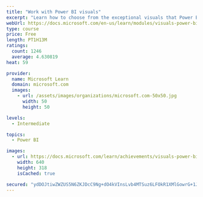 ```yaml
---
title: "Work with Power BI visuals"
excerpt: "Learn how to choose from the exceptional visuals that Power BI makes available to you. Formatting visuals will direct the user’s attention to exactly where you want it, while helping to make the visual easier to read and interpret. You will also learn about how to use key performance indicators (KPIs)."
webUrl: https://docs.microsoft.com/en-us/learn/modules/visuals-power-bi/
type: course
price: Free
length: PT1H13M
ratings:
  count: 1246
  average: 4.630819
heat: 59

provider:
  name: Microsoft Learn
  domain: microsoft.com
  images:
    - url: /assets/images/organizations/microsoft.com-50x50.jpg
      width: 50
      height: 50

levels:
  - Intermediate

topics:
  - Power BI

images:
  - url: https://docs.microsoft.com/learn/achievements/visuals-power-bi-social.png
    width: 640
    height: 318
    isCached: true

secured: "ydDOJtiwZWZUS5N6ZKJDcC9Ng+dO4kVInsLvb4MTSuz6LFOkR1XMlGowrG+1JkCX4xk+qz4g+q0Xycj1YJaJDJVCyr4vdVmBc7woMcjnnbaMpatLWntLoWHI0c963xuotGe6PYmVTw2hwhG34anKhrsy5ROMJKaGwJH0XArDpnHMD+mbrcGBy+JIONaOb29gVOPQH9fsO+ctDkx5XiFcdC6J/W2Ky/75wg/KrThT1G+QMlOYvkSAI68NaTBD7snWmDHYWqQARwMazh3AiFRn+WEfu+TTdd1rmImAf58SEfv3A1rd1y4juA3itnh5nn4W534fFVD0TkHlg2H3DWsOJRCth06EdOn46yWBshLKAE0za0dTOwiXJy4Kc8PxKYbgdF8oWM4KlSUehxmWSpD2p1rFMTKHHDpBTggbFhCuu7g=;19X7zJoFGXJtxgRjpxaonA=="
---
```


